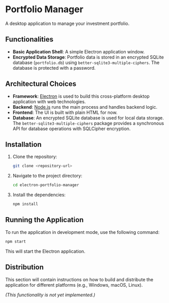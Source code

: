 # Portfolio Manager

A desktop application to manage your investment portfolio.

## Functionalities

-   **Basic Application Shell**: A simple Electron application window.
-   **Encrypted Data Storage**: Portfolio data is stored in an encrypted SQLite database (`portfolio.db`) using `better-sqlite3-multiple-ciphers`. The database is protected with a password.

## Architectural Choices

-   **Framework**: [Electron](https://www.electronjs.org/) is used to build this cross-platform desktop application with web technologies.
-   **Backend**: [Node.js](https://nodejs.org/) runs the main process and handles backend logic.
-   **Frontend**: The UI is built with plain HTML for now.
-   **Database**: An encrypted SQLite database is used for local data storage. The `better-sqlite3-multiple-ciphers` package provides a synchronous API for database operations with SQLCipher encryption.

## Installation

1.  Clone the repository:
    ```bash
    git clone <repository-url>
    ```
2.  Navigate to the project directory:
    ```bash
    cd electron-portfolio-manager
    ```
3.  Install the dependencies:
    ```bash
    npm install
    ```

## Running the Application

To run the application in development mode, use the following command:

```bash
npm start
```

This will start the Electron application.

## Distribution

This section will contain instructions on how to build and distribute the application for different platforms (e.g., Windows, macOS, Linux).

*(This functionality is not yet implemented.)*
